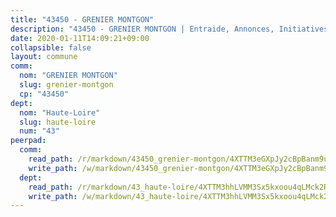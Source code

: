 ```yaml
---
title: "43450 - GRENIER MONTGON"
description: "43450 - GRENIER MONTGON | Entraide, Annonces, Initiatives"
date: 2020-01-11T14:09:21+09:00
collapsible: false
layout: commune
comm:
  nom: "GRENIER MONTGON"
  slug: grenier-montgon
  cp: "43450"
dept:
  nom: "Haute-Loire"
  slug: haute-loire
  num: "43"
peerpad:
  comm:
    read_path: /r/markdown/43450_grenier-montgon/4XTTM3eGXpJy2cBpBanm9uB9yPcXE2kSCJ8A7t6Wr4hJW2g2z
    write_path: /w/markdown/43450_grenier-montgon/4XTTM3eGXpJy2cBpBanm9uB9yPcXE2kSCJ8A7t6Wr4hJW2g2z-K3TgTqWYVWUkPhoSgAHwfJ6VL4odz7hT62JrkqXS4Ekfaa2N9hkpx5uoz32ayNeVvYCZNXFb281mPHNYWhBTGH8dPkiLDkJVss3BzXHWfL33vmm6kqgkTgDpC1TTPjtNN84WU6rJ
  dept:
    read_path: /r/markdown/43_haute-loire/4XTTM3hhLVMM3Sx5kxoou4qLMck2RjGiJF8bjxPuKy3VyRdWX
    write_path: /w/markdown/43_haute-loire/4XTTM3hhLVMM3Sx5kxoou4qLMck2RjGiJF8bjxPuKy3VyRdWX-K3TgTnndWXCUw13Pw3gJoEo9qHUCGXZ4frH2coLZWWDcoWKo22cU2VNENpi117F5bi6bu3WHMPd2VTrETU2R5owQhCBrUQgvCKerk4NqeDhN66egG9mHY8CCfEckbCp9SecEdL6b
---
```



